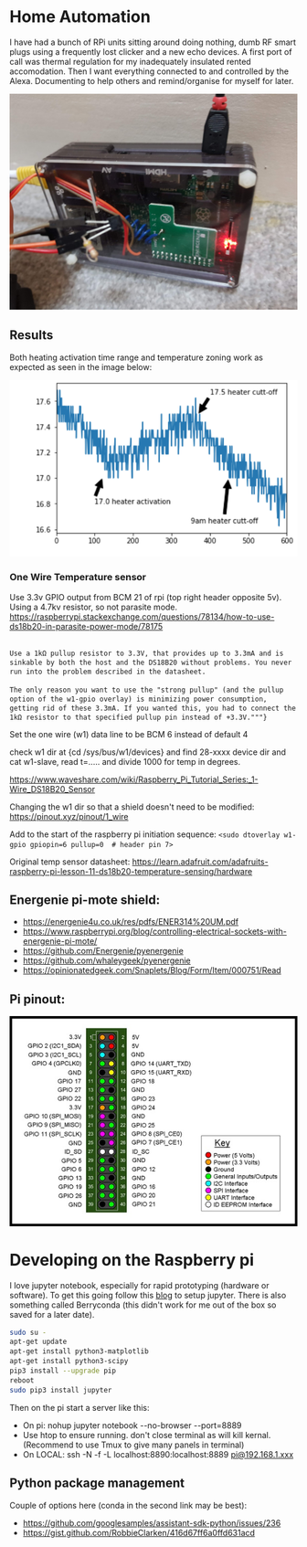 
# Home Automation

I have had a bunch of RPi units sitting around doing nothing, dumb RF smart plugs using a frequently lost clicker and a new echo devices. A first port of call was thermal regulation for my inadequately insulated rented accomodation. Then I want everything connected to and controlled by the Alexa.
Documenting to help others and remind/organise for myself for later.

![Setup](https://github.com/EdwardBurgin/EdwardBurgin.github.io/blob/master/images/assorted/20190106_131101.jpg )

## Results

Both heating activation time range and temperature zoning work as expected as seen in the image below:

![Graph1](https://github.com/EdwardBurgin/EdwardBurgin.github.io/blob/master/images/assorted/Screen%20Shot%202019-01-06%20at%2013.10.14.png )


### One Wire Temperature sensor

Use 3.3v GPIO output from BCM 21 of rpi (top right header opposite 5v). Using a 4.7kv resistor, so not parasite mode. https://raspberrypi.stackexchange.com/questions/78134/how-to-use-ds18b20-in-parasite-power-mode/78175 
```The DS18B20 needs at max 1.5mA for a conversion. Simultaneous conversions on several DS18B20 aren't allowed in parasite powered mode, so that's the maximum current you have to provide.

Use a 1kΩ pullup resistor to 3.3V, that provides up to 3.3mA and is sinkable by both the host and the DS18B20 without problems. You never run into the problem described in the datasheet.

The only reason you want to use the "strong pullup" (and the pullup option of the w1-gpio overlay) is minimizing power consumption, getting rid of these 3.3mA. If you wanted this, you had to connect the 1kΩ resistor to that specified pullup pin instead of +3.3V."""}
```
Set the one wire (w1) data line to be BCM 6 instead of default 4

check w1 dir at {cd /sys/bus/w1/devices} and find 28-xxxx device dir and cat w1-slave, read t=..... and divide 1000 for temp in degrees.

https://www.waveshare.com/wiki/Raspberry_Pi_Tutorial_Series:_1-Wire_DS18B20_Sensor

Changing the w1 dir so that a shield doesn't need to be modified:
https://pinout.xyz/pinout/1_wire


Add to the start of the raspberry pi initiation sequence:
`<sudo dtoverlay w1-gpio gpiopin=6 pullup=0  # header pin 7>`


Original temp sensor datasheet: https://learn.adafruit.com/adafruits-raspberry-pi-lesson-11-ds18b20-temperature-sensing/hardware


## Energenie pi-mote shield: 

- https://energenie4u.co.uk/res/pdfs/ENER314%20UM.pdf
- https://www.raspberrypi.org/blog/controlling-electrical-sockets-with-energenie-pi-mote/
- https://github.com/Energenie/pyenergenie
- https://github.com/whaleygeek/pyenergenie
- https://opinionatedgeek.com/Snaplets/Blog/Form/Item/000751/Read

## Pi pinout:

![pinout2](https://github.com/EdwardBurgin/EdwardBurgin.github.io/blob/master/images/assorted/gpio_layout-raspberry-pi2.jpg)

# Developing on the Raspberry pi

I love jupyter notebook, especially for rapid prototyping (hardware or software). To get this going follow this [blog](https://www.instructables.com/id/Jupyter-Notebook-on-Raspberry-Pi/) to setup jupyter. There is also something called Berryconda (this didn't work for me out of the box so saved for a later date).

```bash
sudo su -
apt-get update
apt-get install python3-matplotlib
apt-get install python3-scipy
pip3 install --upgrade pip
reboot
sudo pip3 install jupyter
```

Then on the pi start a server like this:
- On pi: nohup jupyter notebook --no-browser --port=8889
- Use htop to ensure running. don't close terminal as will kill kernal. (Recommend to use Tmux to give many panels in terminal)
- On LOCAL: ssh -N -f -L localhost:8890:localhost:8889 pi@192.168.1.xxx

## Python package management
Couple of options here (conda in the second link may be best): 
- https://github.com/googlesamples/assistant-sdk-python/issues/236
- https://gist.github.com/RobbieClarken/416d67ff6a0ffd631acd


